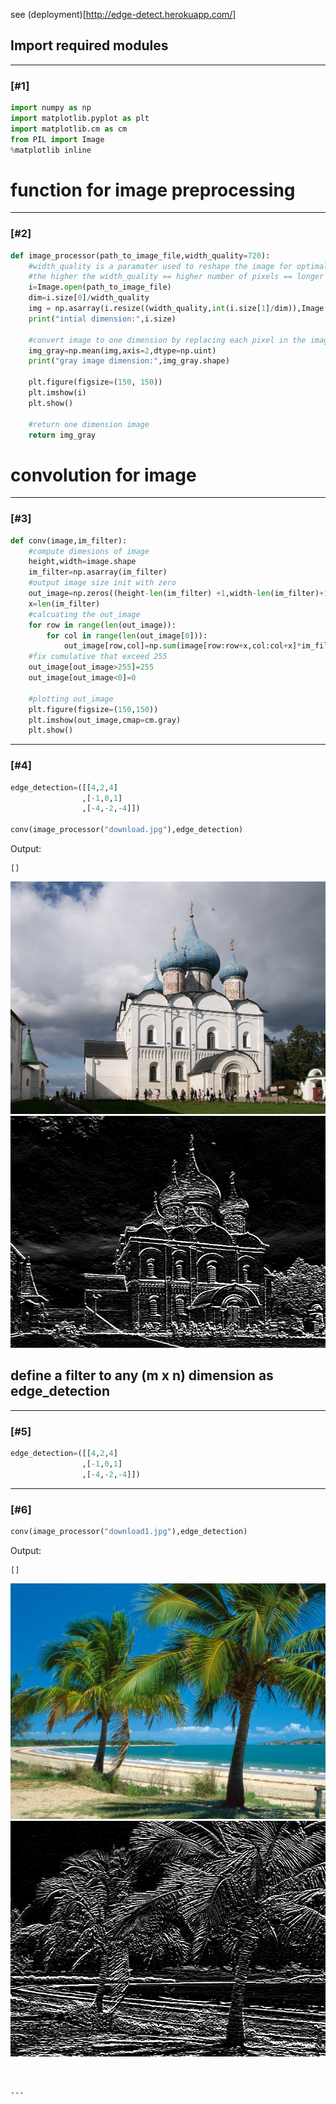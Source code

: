  see (deployment)[http://edge-detect.herokuapp.com/]
 ## Import required modules

---

### [#1]


```python
import numpy as np
import matplotlib.pyplot as plt
import matplotlib.cm as cm
from PIL import Image
%matplotlib inline
```
# function for image preprocessing 

---

### [#2]


```python
def image_processor(path_to_image_file,width_quality=720):
    #width_quality is a paramater used to reshape the image for optimal performance
    #the higher the width_quality == higher number of pixels == longer the excution time for the  function conv
    i=Image.open(path_to_image_file)
    dim=i.size[0]/width_quality
    img = np.asarray(i.resize((width_quality,int(i.size[1]/dim)),Image.ANTIALIAS).convert("RGB"))
    print("intial dimension:",i.size)

    #convert image to one dimension by replacing each pixel in the image with the corresponding mean of RGB
    img_gray=np.mean(img,axis=2,dtype=np.uint)
    print("gray image dimension:",img_gray.shape)
    
    plt.figure(figsize=(150, 150))
    plt.imshow(i)
    plt.show()
    
    #return one dimension image
    return img_gray
```
# convolution for image

---

### [#3]


```python
def conv(image,im_filter):
    #compute dimesions of image
    height,width=image.shape
    im_filter=np.asarray(im_filter)
    #output image size init with zero
    out_image=np.zeros((height-len(im_filter) +1,width-len(im_filter)+1))
    x=len(im_filter)
    #calcuating the out_image
    for row in range(len(out_image)):
        for col in range(len(out_image[0])):
            out_image[row,col]=np.sum(image[row:row+x,col:col+x]*im_filter)
    #fix cumulative that exceed 255
    out_image[out_image>255]=255
    out_image[out_image<0]=0
    
    #plotting out_image
    plt.figure(figsize=(150,150))
    plt.imshow(out_image,cmap=cm.gray)
    plt.show()
```


---

### [#4]


```python
edge_detection=([[4,2,4]
                ,[-1,0,1]
                ,[-4,-2,-4]])

conv(image_processor("download.jpg"),edge_detection)
```
Output:

    []




![image](./readme/download.jpg)
![image](./readme/myfirst.png)

 ## define a filter to any (m x n) dimension as edge_detection

---

### [#5]


```python
edge_detection=([[4,2,4]
                ,[-1,0,1]
                ,[-4,-2,-4]])
```


---

### [#6]


```python
conv(image_processor("download1.jpg"),edge_detection)
```
Output:

    []




![image](./readme/download1.jpg)
![image](./readme/mysecond.png)



```


---


